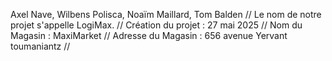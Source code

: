 Axel Nave, Wilbens Polisca, Noaïm Maillard, Tom Balden   //
Le nom de notre projet s'appelle LogiMax. //
Création du projet : 27 mai 2025 //
Nom du Magasin : MaxiMarket //
Adresse du Magasin : 656 avenue Yervant toumaniantz //
